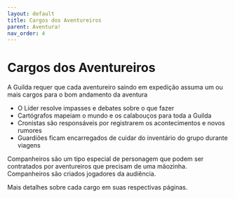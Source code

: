 ```yaml
---
layout: default
title: Cargos dos Aventureiros
parent: Aventura!
nav_order: 4
---
```


# Cargos dos Aventureiros

A Guilda requer que cada aventureiro saindo em expedição assuma um ou mais cargos para o bom andamento da aventura

+ O Líder resolve impasses e debates sobre o que fazer
+ Cartógrafos mapeiam o mundo e os calabouços para toda a Guilda
+ Cronistas são responsáveis por registrarem os acontecimentos e novos rumores
+ Guardiões ficam encarregados de cuidar do inventário do grupo durante viagens

Companheiros são um tipo especial de personagem que podem ser contratados por aventureiros que precisam de uma mãozinha. Companheiros são criados jogadores da audiência.

Mais detalhes sobre cada cargo em suas respectivas páginas.

